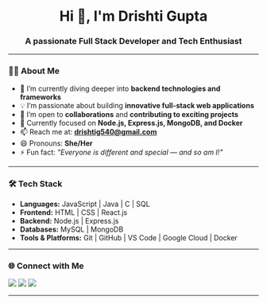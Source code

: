 <h1 align="center">Hi 👋, I'm Drishti Gupta</h1>
<h3 align="center">A passionate Full Stack Developer and Tech Enthusiast</h3>

---

### 👩‍💻 About Me

- 🌱 I’m currently diving deeper into **backend technologies and frameworks**  
- 💡 I’m passionate about building **innovative full-stack web applications**  
- 🤝 I’m open to **collaborations** and **contributing to exciting projects**  
- 🎯 Currently focused on **Node.js, Express.js, MongoDB, and Docker**  
- 📫 Reach me at: **drishtig540@gmail.com**  
- 😄 Pronouns: **She/Her**  
- ⚡ Fun fact: _"Everyone is different and special — and so am I!"_

---

### 🛠️ Tech Stack

- **Languages:** JavaScript | Java | C | SQL  
- **Frontend:** HTML | CSS | React.js  
- **Backend:** Node.js | Express.js  
- **Databases:** MySQL | MongoDB  
- **Tools & Platforms:** Git | GitHub | VS Code | Google Cloud | Docker  

---


### 🌐 Connect with Me

<p align="left">
  <a href="mailto:drishtig540@gmail.com"><img src="https://img.shields.io/badge/Gmail-D14836?style=flat&logo=gmail&logoColor=white" /></a>
  <a href="https://www.linkedin.com/in/drishti-gupta-882881266/"><img src="https://img.shields.io/badge/LinkedIn-blue?style=flat&logo=linkedin&logoColor=white" /></a>
  <a href="https://github.com/drishti-cs1251"><img src="https://img.shields.io/badge/GitHub-100000?style=flat&logo=github&logoColor=white" /></a>
</p>

---


<!---
drishti-cs1251/drishti-cs1251 is a ✨ special ✨ repository because its `README.md` (this file) appears on your GitHub profile.
You can click the Preview link to take a look at your changes.
--->
